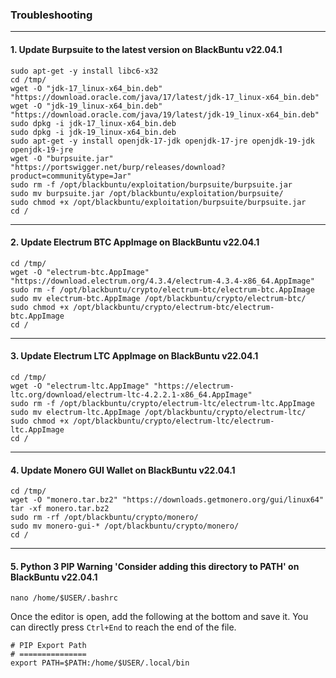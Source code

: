 ### Troubleshooting

* * *

#### 1. Update Burpsuite to the latest version on BlackBuntu v22.04.1

```shell
sudo apt-get -y install libc6-x32
cd /tmp/
wget -O "jdk-17_linux-x64_bin.deb" "https://download.oracle.com/java/17/latest/jdk-17_linux-x64_bin.deb"
wget -O "jdk-19_linux-x64_bin.deb" "https://download.oracle.com/java/19/latest/jdk-19_linux-x64_bin.deb"
sudo dpkg -i jdk-17_linux-x64_bin.deb
sudo dpkg -i jdk-19_linux-x64_bin.deb
sudo apt-get -y install openjdk-17-jdk openjdk-17-jre openjdk-19-jdk openjdk-19-jre
wget -O "burpsuite.jar" "https://portswigger.net/burp/releases/download?product=community&type=Jar"
sudo rm -f /opt/blackbuntu/exploitation/burpsuite/burpsuite.jar
sudo mv burpsuite.jar /opt/blackbuntu/exploitation/burpsuite/
sudo chmod +x /opt/blackbuntu/exploitation/burpsuite/burpsuite.jar
cd /
```

* * *

#### 2. Update Electrum BTC AppImage on BlackBuntu v22.04.1

```shell
cd /tmp/
wget -O "electrum-btc.AppImage" "https://download.electrum.org/4.3.4/electrum-4.3.4-x86_64.AppImage"
sudo rm -f /opt/blackbuntu/crypto/electrum-btc/electrum-btc.AppImage
sudo mv electrum-btc.AppImage /opt/blackbuntu/crypto/electrum-btc/
sudo chmod +x /opt/blackbuntu/crypto/electrum-btc/electrum-btc.AppImage
cd /
```

* * *

#### 3. Update Electrum LTC AppImage on BlackBuntu v22.04.1

```shell
cd /tmp/
wget -O "electrum-ltc.AppImage" "https://electrum-ltc.org/download/electrum-ltc-4.2.2.1-x86_64.AppImage"
sudo rm -f /opt/blackbuntu/crypto/electrum-ltc/electrum-ltc.AppImage
sudo mv electrum-ltc.AppImage /opt/blackbuntu/crypto/electrum-ltc/
sudo chmod +x /opt/blackbuntu/crypto/electrum-ltc/electrum-ltc.AppImage
cd /
```

* * *

#### 4. Update Monero GUI Wallet on BlackBuntu v22.04.1

```shell
cd /tmp/
wget -O "monero.tar.bz2" "https://downloads.getmonero.org/gui/linux64"
tar -xf monero.tar.bz2
sudo rm -rf /opt/blackbuntu/crypto/monero/
sudo mv monero-gui-* /opt/blackbuntu/crypto/monero/
cd /
```

* * *

#### 5. Python 3 PIP Warning 'Consider adding this directory to PATH' on BlackBuntu v22.04.1

```shell
nano /home/$USER/.bashrc
```

Once the editor is open, add the following at the bottom and save it. You can directly press `Ctrl+End` to reach the end of the file.

```plain
# PIP Export Path 
# ===============
export PATH=$PATH:/home/$USER/.local/bin
```

